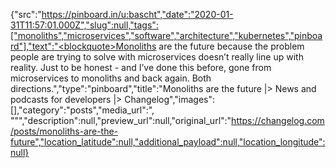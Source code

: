 {"src":"https://pinboard.in/u:bascht","date":"2020-01-31T11:57:01.000Z","slug":null,"tags":["monoliths","microservices","software","architecture","kubernetes","pinboard"],"text":"<blockquote>Monoliths are the future because the problem people are trying to solve with microservices doesn’t really line up with reality. Just to be honest - and I’ve done this before, gone from microservices to monoliths and back again. Both directions.</blockquote>","type":"pinboard","title":"Monoliths are the future |> News and podcasts for developers |> Changelog","images":[],"category":"posts","media_url":", \"\"","description":null,"preview_url":null,"original_url":"https://changelog.com/posts/monoliths-are-the-future","location_latitude":null,"additional_payload":null,"location_longitude":null}